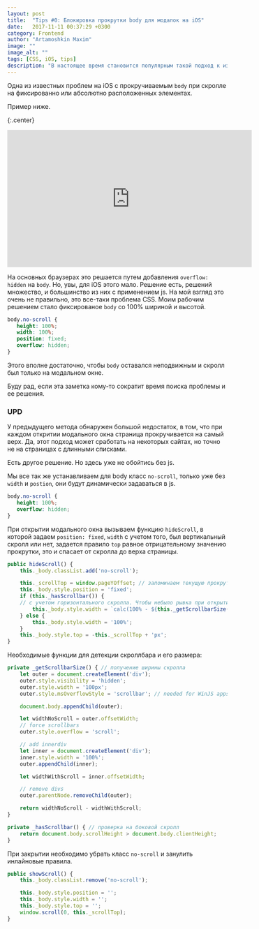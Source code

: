 ```yaml
---
layout: post
title:  "Tips #0: Блокировка прокрутки body для модалок на iOS"
date:   2017-11-11 00:37:29 +0300
category: Frontend
author: "Artamoshkin Maxim"
image: ""
image_alt: ""
tags: [CSS, iOS, tips]
description: "В настоящее время становится популярным такой подход к извлечению информации, как машинное обучение. На базе его принципов и алгоритмов создается множество аналитических решений в бизнесе и процессы формирования коммерческих баз данных."
---
```


Одна из известных проблем на iOS с прокручиваемым ``body`` при скролле на фиксированно или абсолютно расположенных элементах. 
<!-- more -->
Пример ниже.


 {:.center}
<div><iframe width="560" height="315" src="https://www.youtube.com/embed/IihXWK7nEN8?rel=0&amp;showinfo=0" frameborder="0" allowfullscreen></iframe></div>


На основных браузерах это решается путем добавления ``overflow: hidden`` на ``body``. Но, увы, для iOS этого мало. 
Решение есть, решений множество, и большинство из них с применением js. На мой взгляд это очень не правильно, это все-таки проблема CSS. 
Моим рабочим решением стало фиксированое ``body`` со 100% шириной и высотой.

```css
body.no-scroll {
   height: 100%;
   width: 100%;
   position: fixed;
   overflow: hidden;
}
```
Этого вполне достаточно, чтобы ``body`` оставался неподвижным и скролл был только на модальном окне.

Буду рад, если эта заметка кому-то сократит время поиска проблемы и ее решения.

### UPD ###

У предыдущего метода обнаружен большой недостаток, в том, что при каждом откритии модального окна страница прокручивается на самый верх. Да, этот подход может сработать на некоторых сайтах, но точно не на страницах с длинными списками.

Есть другое решение. Но здесь уже не обойтись без js.

Мы все так же устанавливаем для body класс ``no-scroll``, только уже без ``width`` и ``postion``, они будут динамически задаваться в js.

```css
body.no-scroll {
   height: 100%;
   overflow: hidden;
}
``` 

При открытии модального окна вызываем функцию ``hideScroll``, в которой задаем ``position: fixed``, ``width`` с учетом того, был вертикальный скролл или нет, задается правило ``top`` равное отрицательному значению прокрутки, это и спасает от скролла до верха страницы.

```ts
public hideScroll() {
    this._body.classList.add('no-scroll');

    this._scrollTop = window.pageYOffset; // запоминаем текущую прокрутку сверху
    this._body.style.position = 'fixed';
    if (this._hasScrollbar()) {
    // с учетом горизонтального скролла. Чтобы небыло рывка при открытии модального окна
        this._body.style.width = `calc(100% - ${this._getScrollbarSize()}px)`;
    } else {
        this._body.style.width = '100%';
    }
    this._body.style.top = -this._scrollTop + 'px';
}
```

Необходимые функции для детекции скроллбара и его размера:

```ts
private _getScrollbarSize() { // получение ширины скролла
    let outer = document.createElement('div');
    outer.style.visibility = 'hidden';
    outer.style.width = '100px';
    outer.style.msOverflowStyle = 'scrollbar'; // needed for WinJS apps

    document.body.appendChild(outer);

    let widthNoScroll = outer.offsetWidth;
    // force scrollbars
    outer.style.overflow = 'scroll';

    // add innerdiv
    let inner = document.createElement('div');
    inner.style.width = '100%';
    outer.appendChild(inner);

    let widthWithScroll = inner.offsetWidth;

    // remove divs
    outer.parentNode.removeChild(outer);

    return widthNoScroll - widthWithScroll;
}

private _hasScrollbar() { // проверка на боковой скролл
    return document.body.scrollHeight > document.body.clientHeight;
}
```

При закрытии необходимо убрать класс ``no-scroll`` и занулить инлайновые правила.

```ts
public showScroll() {
    this._body.classList.remove('no-scroll');

    this._body.style.position = '';
    this._body.style.width = '';
    this._body.style.top = '';
    window.scroll(0, this._scrollTop);
}
```